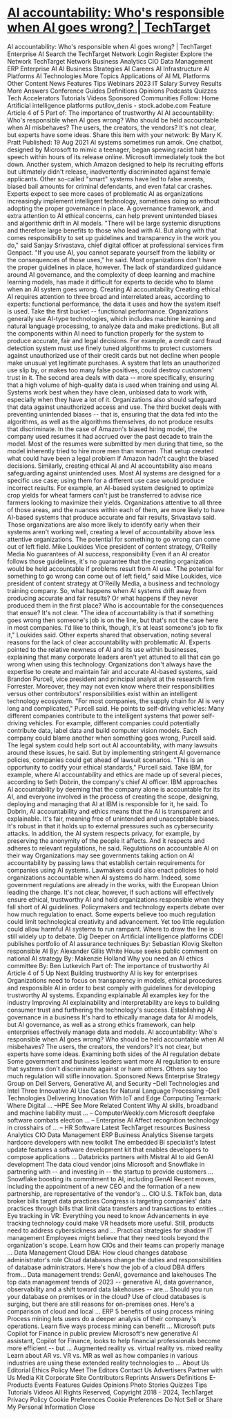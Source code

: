 # [AI accountability: Who's responsible when AI goes wrong? | TechTarget](https://www.techtarget.com/searchenterpriseai/feature/AI-accountability-Whos-responsible-when-AI-goes-wrong)

AI accountability: Who's responsible when AI goes wrong? | TechTarget Enterprise AI Search the TechTarget Network Login Register Explore the Network TechTarget Network Business Analytics CIO Data Management ERP Enterprise AI AI Business Strategies AI Careers AI Infrastructure AI Platforms AI Technologies More Topics Applications of AI ML Platforms Other Content News Features Tips Webinars 2023 IT Salary Survey Results More Answers Conference Guides Definitions Opinions Podcasts Quizzes Tech Accelerators Tutorials Videos Sponsored Communities Follow: Home Artificial intelligence platforms putilov_denis - stock.adobe.com Feature Article 4 of 5 Part of: The importance of trustworthy AI AI accountability: Who's responsible when AI goes wrong? Who should be held accountable when AI misbehaves? The users, the creators, the vendors? It's not clear, but experts have some ideas. Share this item with your network: By Mary K. Pratt Published: 19 Aug 2021 AI systems sometimes run amok. One chatbot, designed by Microsoft to mimic a teenager, began spewing racist hate speech within hours of its release online. Microsoft immediately took the bot down. Another system, which Amazon designed to help its recruiting efforts but ultimately didn't release, inadvertently discriminated against female applicants. Other so-called "smart" systems have led to false arrests, biased bail amounts for criminal defendants, and even fatal car crashes. Experts expect to see more cases of problematic AI as organizations increasingly implement intelligent technology, sometimes doing so without adopting the proper governance in place. A governance framework, and extra attention to AI ethical concerns, can help prevent unintended biases and algorithmic drift in AI models. "There will be large systemic disruptions and therefore large benefits to those who lead with AI. But along with that comes responsibility to set up guidelines and transparency in the work you do," said Sanjay Srivastava, chief digital officer at professional services firm Genpact. "If you use AI, you cannot separate yourself from the liability or the consequences of those uses," he said. Most organizations don't have the proper guidelines in place, however. The lack of standardized guidance around AI governance, and the complexity of deep learning and machine learning models, has made it difficult for experts to decide who to blame when an AI system goes wrong. Creating AI accountability Creating ethical AI requires attention to three broad and interrelated areas, according to experts: functional performance, the data it uses and how the system itself is used. Take the first bucket -- functional performance. Organizations generally use AI-type technologies, which includes machine learning and natural language processing, to analyze data and make predictions. But all the components within AI need to function properly for the system to produce accurate, fair and legal decisions. For example, a credit card fraud detection system must use finely tuned algorithms to protect customers against unauthorized use of their credit cards but not decline when people make unusual yet legitimate purchases. A system that lets an unauthorized use slip by, or makes too many false positives, could destroy customers' trust in it. The second area deals with data -- more specifically, ensuring that a high volume of high-quality data is used when training and using AI. Systems work best when they have clean, unbiased data to work with, especially when they have a lot of it. Organizations also should safeguard that data against unauthorized access and use. The third bucket deals with preventing unintended biases -- that is, ensuring that the data fed into the algorithms, as well as the algorithms themselves, do not produce results that discriminate. In the case of Amazon's biased hiring model, the company used resumes it had accrued over the past decade to train the model. Most of the resumes were submitted by men during that time, so the model inherently tried to hire more men than women. That setup created what could have been a legal problem if Amazon hadn't caught the biased decisions. Similarly, creating ethical AI and AI accountability also means safeguarding against unintended uses. Most AI systems are designed for a specific use case; using them for a different use case would produce incorrect results. For example, an AI-based system designed to optimize crop yields for wheat farmers can't just be transferred to advise rice farmers looking to maximize their yields. Organizations attentive to all three of those areas, and the nuances within each of them, are more likely to have AI-based systems that produce accurate and fair results, Srivastava said. Those organizations are also more likely to identify early when their systems aren't working well, creating a level of accountability above less attentive organizations. The potential for something to go wrong can come out of left field. Mike Loukides Vice president of content strategy, O'Reilly Media No guarantees of AI success, responsibility Even if an AI creator follows those guidelines, it's no guarantee that the creating organization would be held accountable if problems result from AI use. "The potential for something to go wrong can come out of left field," said Mike Loukides, vice president of content strategy at O'Reilly Media, a business and technology training company. So, what happens when AI systems drift away from producing accurate and fair results? Or what happens if they never produced them in the first place? Who is accountable for the consequences that ensue? It's not clear. "The idea of accountability is that if something goes wrong then someone's job is on the line, but that's not the case here in most companies. I'd like to think, though, it's at least someone's job to fix it," Loukides said. Other experts shared that observation, noting several reasons for the lack of clear accountability with problematic AI. Experts pointed to the relative newness of AI and its use within businesses, explaining that many corporate leaders aren't yet attuned to all that can go wrong when using this technology. Organizations don't always have the expertise to create and maintain fair and accurate AI-based systems, said Brandon Purcell, vice president and principal analyst at the research firm Forrester. Moreover, they may not even know where their responsibilities versus other contributors' responsibilities exist within an intelligent technology ecosystem. "For most companies, the supply chain for AI is very long and complicated," Purcell said. He points to self-driving vehicles: Many different companies contribute to the intelligent systems that power self-driving vehicles. For example, different companies could potentially contribute data, label data and build computer vision models. Each company could blame another when something goes wrong, Purcell said. The legal system could help sort out AI accountability, with many lawsuits around these issues, he said. But by implementing stringent AI governance policies, companies could get ahead of lawsuit scenarios. "This is an opportunity to codify your ethical standards," Purcell said. Take IBM, for example, where AI accountability and ethics are made up of several pieces, according to Seth Dobrin, the company's chief AI officer. IBM approaches AI accountability by deeming that the company alone is accountable for its AI, and everyone involved in the process of creating the scope, designing, deploying and managing that AI at IBM is responsible for it, he said. To Dobrin, AI accountability and ethics means that the AI is transparent and explainable. It's fair, meaning free of unintended and unacceptable biases. It's robust in that it holds up to external pressures such as cybersecurity attacks. In addition, the AI system respects privacy, for example, by preserving the anonymity of the people it affects. And it respects and adheres to relevant regulations, he said. Regulations on accountable AI on their way Organizations may see governments taking action on AI accountability by passing laws that establish certain requirements for companies using AI systems. Lawmakers could also enact policies to hold organizations accountable when AI systems do harm. Indeed, some government regulations are already in the works, with the European Union leading the charge. It's not clear, however, if such actions will effectively ensure ethical, trustworthy AI and hold organizations responsible when they fall short of AI guidelines. Policymakers and technology experts debate over how much regulation to enact. Some experts believe too much regulation could limit technological creativity and advancement. Yet too little regulation could allow harmful AI systems to run rampant. Where to draw the line is still widely up to debate. Dig Deeper on Artificial intelligence platforms CDEI publishes portfolio of AI assurance techniques By: Sebastian Klovig Skelton responsible AI By: Alexander Gillis White House seeks public comment on national AI strategy By: Makenzie Holland Why you need an AI ethics committee By: Ben Lutkevich Part of: The importance of trustworthy AI Article 4 of 5 Up Next Building trustworthy AI is key for enterprises Organizations need to focus on transparency in models, ethical procedures and responsible AI in order to best comply with guidelines for developing trustworthy AI systems. Expanding explainable AI examples key for the industry Improving AI explainability and interpretability are keys to building consumer trust and furthering the technology's success. Establishing AI governance in a business It's hard to ethically manage data for AI models, but AI governance, as well as a strong ethics framework, can help enterprises effectively manage data and models. AI accountability: Who's responsible when AI goes wrong? Who should be held accountable when AI misbehaves? The users, the creators, the vendors? It's not clear, but experts have some ideas. Examining both sides of the AI regulation debate Some government and business leaders want more AI regulation to ensure that systems don't discriminate against or harm others. Others say too much regulation will stifle innovation. Sponsored News Enterprise Strategy Group on Dell Servers, Generative AI, and Security –Dell Technologies and Intel Three Innovative AI Use Cases for Natural Language Processing –Dell Technologies Delivering Innovation With IoT and Edge Computing Texmark: Where Digital ... –HPE See More Related Content Why AI skills, broadband and machine liability must ... – ComputerWeekly.com Microsoft deepfake software combats election ... – Enterprise AI Affect recognition technology in crosshairs of ... – HR Software Latest TechTarget resources Business Analytics CIO Data Management ERP Business Analytics Sisense targets hardcore developers with new toolkit The embedded BI specialist's latest update features a software development kit that enables developers to compose applications ... Databricks partners with Mistral AI to aid GenAI development The data cloud vendor joins Microsoft and Snowflake in partnering with -- and investing in -- the startup to provide customers ... Snowflake boosting its commitment to AI, including GenAI Recent moves, including the appointment of a new CEO and the formation of a new partnership, are representative of the vendor's ... CIO U.S. TikTok ban, data broker bills target data practices Congress is targeting companies' data practices through bills that limit data transfers and transactions to entities ... Eye tracking in VR: Everything you need to know Advancements in eye tracking technology could make VR headsets more useful. Still, products need to address cybersickness and ... Practical strategies for shadow IT management Employees might believe that they need tools beyond the organization's scope. Learn how CIOs and their teams can properly manage ... Data Management Cloud DBA: How cloud changes database administrator's role Cloud databases change the duties and responsibilities of database administrators. Here's how the job of a cloud DBA differs from... Data management trends: GenAI, governance and lakehouses The top data management trends of 2023 -- generative AI, data governance, observability and a shift toward data lakehouses -- are... Should you run your database on premises or in the cloud? Use of cloud databases is surging, but there are still reasons for on-premises ones. Here's a comparison of cloud and local ... ERP 5 benefits of using process mining Process mining lets users do a deeper analysis of their company's operations. Learn five ways process mining can benefit ... Microsoft puts Copilot for Finance in public preview Microsoft's new generative AI assistant, Copilot for Finance, looks to help financial professionals become more efficient -- but ... Augmented reality vs. virtual reality vs. mixed reality Learn about AR vs. VR vs. MR as well as how companies in various industries are using these extended reality technologies to ... About Us Editorial Ethics Policy Meet The Editors Contact Us Advertisers Partner with Us Media Kit Corporate Site Contributors Reprints Answers Definitions E-Products Events Features Guides Opinions Photo Stories Quizzes Tips Tutorials Videos All Rights Reserved, Copyright 2018 - 2024, TechTarget Privacy Policy Cookie Preferences Cookie Preferences Do Not Sell or Share My Personal Information Close